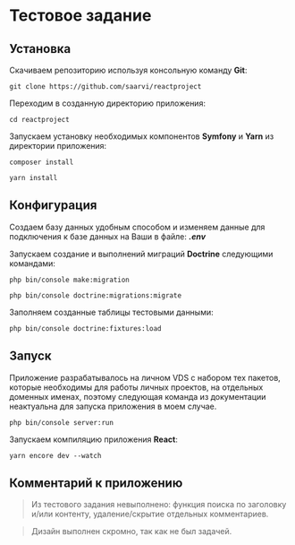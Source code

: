 # Тестовое задание
## Установка
Скачиваем репозиторию используя консольную команду **Git**:
```
git clone https://github.com/saarvi/reactproject
```
Переходим в созданную директорию приложения:
```
cd reactproject
```
Запускаем установку необходимых компонентов **Symfony** и **Yarn** из директории приложения:
```
composer install
```
```
yarn install
```

## Конфигурация
Создаем базу данных удобным способом и изменяем данные для подключения к базе данных на Ваши в файле: ***.env***

Запускаем создание и выполнений миграций **Doctrine** следующими командами:
```
php bin/console make:migration
```
```
php bin/console doctrine:migrations:migrate
```
Заполняем созданные таблицы тестовыми данными:
```
php bin/console doctrine:fixtures:load
```

## Запуск
Приложение разрабатывалось на личном VDS с набором тех пакетов, которые необходимы для работы личных проектов, на отдельных доменных именах, поэтому следующая команда из документации неактуальна для запуска приложения в моем случае.
```
php bin/console server:run
```
Запускаем компиляцию приложения **React**:
```
yarn encore dev --watch
```

## Комментарий к приложению
> Из тестового задания невыполнено: функция поиска по заголовку и/или контенту, удаление/скрытие отдельных комментариев.

> Дизайн выполнен скромно, так как не был задачей.
